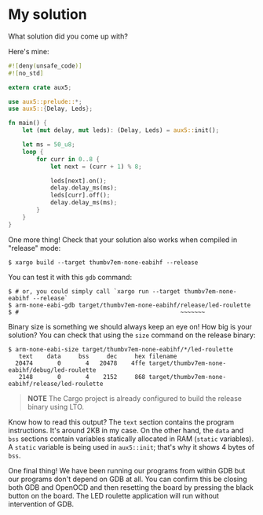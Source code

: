 # My solution

What solution did you come up with?

Here's mine:

``` rust
#![deny(unsafe_code)]
#![no_std]

extern crate aux5;

use aux5::prelude::*;
use aux5::{Delay, Leds};

fn main() {
    let (mut delay, mut leds): (Delay, Leds) = aux5::init();

    let ms = 50_u8;
    loop {
        for curr in 0..8 {
            let next = (curr + 1) % 8;

            leds[next].on();
            delay.delay_ms(ms);
            leds[curr].off();
            delay.delay_ms(ms);
        }
    }
}
```

One more thing! Check that your solution also works when compiled in "release" mode:

``` console
$ xargo build --target thumbv7em-none-eabihf --release
```

You can test it with this `gdb` command:

``` console
$ # or, you could simply call `xargo run --target thumbv7em-none-eabihf --release`
$ arm-none-eabi-gdb target/thumbv7em-none-eabihf/release/led-roulette
$ #                                              ~~~~~~~
```

Binary size is something we should always keep an eye on! How big is your solution? You can check
that using the `size` command on the release binary:

``` console
$ arm-none-eabi-size target/thumbv7em-none-eabihf/*/led-roulette
   text    data     bss     dec     hex filename
  20474       0       4   20478    4ffe target/thumbv7em-none-eabihf/debug/led-roulette
   2148       0       4    2152     868 target/thumbv7em-none-eabihf/release/led-roulette
```

> **NOTE** The Cargo project is already configured to build the release binary using LTO.

Know how to read this output? The `text` section contains the program instructions. It's around 2KB
in my case. On the other hand, the `data` and `bss` sections contain variables statically allocated
in RAM (`static` variables). A `static` variable is being used in `aux5::init`; that's why it shows 4
bytes of `bss`.

One final thing! We have been running our programs from within GDB but our programs don't depend on
GDB at all. You can confirm this be closing both GDB and OpenOCD and then resetting the board by
pressing the black button on the board. The LED roulette application will run without intervention
of GDB.
